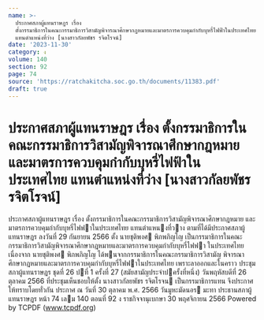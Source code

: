 ```yaml
---
name: >-
  ประกาศสภาผู้แทนราษฎร เรื่อง
  ตั้งกรรมาธิการในคณะกรรมาธิการวิสามัญพิจารณาศึกษากฎหมายและมาตรการควบคุมกำกับบุหรี่ไฟฟ้าในประเทศไทย
  แทนตำแหน่งที่ว่าง [นางสาวกัลยพัชร รจิตโรจน์]
date: '2023-11-30'
category: ง
volume: 140
section: 92
page: 74
source: 'https://ratchakitcha.soc.go.th/documents/11383.pdf'
draft: true
---
```


# ประกาศสภาผู้แทนราษฎร เรื่อง ตั้งกรรมาธิการในคณะกรรมาธิการวิสามัญพิจารณาศึกษากฎหมายและมาตรการควบคุมกำกับบุหรี่ไฟฟ้าในประเทศไทย แทนตำแหน่งที่ว่าง [นางสาวกัลยพัชร รจิตโรจน์]

ประกาศสภาผู้แทนราษฎร เรื่อง ตั้งกรรมาธิการในคณะกรรมาธิการวิสามัญพิจารณาศึกษากฎหมาย และมาตรการควบคุมกํากับบุหรี่ไฟฟาในประเทศไทย แทนตําแหนงที่วาง ตามที่ได้มีประกาศสภาผู้แทนราษฎร ลงวันที่ 29 กันยายน 2566 ตั้ง นายชุติพงศ พิภพภิญโญ เป็นกรรมาธิการในคณะกรรมาธิการวิสามัญพิจารณาศึกษากฎหมายและมาตรการควบคุมกํากับบุหรี่ไฟฟา ในประเทศไทย เนื่องจาก นายชุติพงศ พิภพภิญโญ ได้พนจากกรรมาธิการในคณะกรรมาธิการวิสามัญ พิจารณาศึกษากฎหมายและมาตรการควบคุมกํากับบุหรี่ไฟฟาในประเทศไทย เพราะลาออกและในคราว ประชุมสภาผู้แทนราษฎร ชุดที่ 26 ปที่ 1 ครั้งที่ 27 (สมัยสามัญประจําปครั้งที่หนึ่ง) วันพฤหัสบดีที่ 26 ตุลาคม 2566 ที่ประชุมเห็นชอบให้ตั้ง นางสาวกัลยพัชร รจิตโรจน เป็นกรรมาธิการแทน จึงประกาศให้ทราบโดยทั่วกัน ประกาศ ณ วันที่ 30 ตุลาคม พ.ศ. 2566 วันมูหะมัดนอร มะทา ประธานสภาผู้แทนราษฎร หน้า 74 เลม 140 ตอนที่ 92 ง ราชกิจจานุเบกษา 30 พฤศจิกายน 2566 Powered by TCPDF (www.tcpdf.org)
